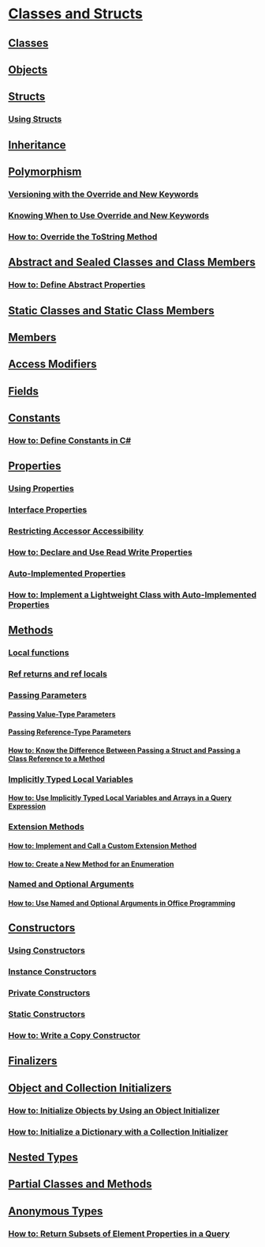 # [Classes and Structs](index.md)
## [Classes](classes.md)
## [Objects](objects.md)
## [Structs](structs.md)
### [Using Structs](using-structs.md)
## [Inheritance](inheritance.md)
## [Polymorphism](polymorphism.md)
### [Versioning with the Override and New Keywords](versioning-with-the-override-and-new-keywords.md)
### [Knowing When to Use Override and New Keywords](knowing-when-to-use-override-and-new-keywords.md)
### [How to: Override the ToString Method](how-to-override-the-tostring-method.md)
## [Abstract and Sealed Classes and Class Members](abstract-and-sealed-classes-and-class-members.md)
### [How to: Define Abstract Properties](how-to-define-abstract-properties.md)
## [Static Classes and Static Class Members](static-classes-and-static-class-members.md)
## [Members](members.md)
## [Access Modifiers](access-modifiers.md)
## [Fields](fields.md)
## [Constants](constants.md)
### [How to: Define Constants in C#](how-to-define-constants.md)
## [Properties](properties.md)
### [Using Properties](using-properties.md)
### [Interface Properties](interface-properties.md)
### [Restricting Accessor Accessibility](restricting-accessor-accessibility.md)
### [How to: Declare and Use Read Write Properties](how-to-declare-and-use-read-write-properties.md)
### [Auto-Implemented Properties](auto-implemented-properties.md)
### [How to: Implement a Lightweight Class with Auto-Implemented Properties](how-to-implement-a-lightweight-class-with-auto-implemented-properties.md)
## [Methods](methods.md)
### [Local functions](local-functions.md)
### [Ref returns and ref locals](ref-returns.md)
### [Passing Parameters](passing-parameters.md)
#### [Passing Value-Type Parameters](passing-value-type-parameters.md)
#### [Passing Reference-Type Parameters](passing-reference-type-parameters.md)
#### [How to: Know the Difference Between Passing a Struct and Passing a Class Reference to a Method](how-to-know-the-difference-passing-a-struct-and-passing-a-class-to-a-method.md)
### [Implicitly Typed Local Variables](implicitly-typed-local-variables.md)
#### [How to: Use Implicitly Typed Local Variables and Arrays in a Query Expression](how-to-use-implicitly-typed-local-variables-and-arrays-in-a-query-expression.md)
### [Extension Methods](extension-methods.md)
#### [How to: Implement and Call a Custom Extension Method](how-to-implement-and-call-a-custom-extension-method.md)
#### [How to: Create a New Method for an Enumeration](how-to-create-a-new-method-for-an-enumeration.md)
### [Named and Optional Arguments](named-and-optional-arguments.md)
#### [How to: Use Named and Optional Arguments in Office Programming](how-to-use-named-and-optional-arguments-in-office-programming.md)
## [Constructors](constructors.md)
### [Using Constructors](using-constructors.md)
### [Instance Constructors](instance-constructors.md)
### [Private Constructors](private-constructors.md)
### [Static Constructors](static-constructors.md)
### [How to: Write a Copy Constructor](how-to-write-a-copy-constructor.md)
## [Finalizers](destructors.md)
## [Object and Collection Initializers](object-and-collection-initializers.md)
### [How to: Initialize Objects by Using an Object Initializer](how-to-initialize-objects-by-using-an-object-initializer.md)
### [How to: Initialize a Dictionary with a Collection Initializer](how-to-initialize-a-dictionary-with-a-collection-initializer.md)
## [Nested Types](nested-types.md)
## [Partial Classes and Methods](partial-classes-and-methods.md)
## [Anonymous Types](anonymous-types.md)
### [How to: Return Subsets of Element Properties in a Query](how-to-return-subsets-of-element-properties-in-a-query.md)
